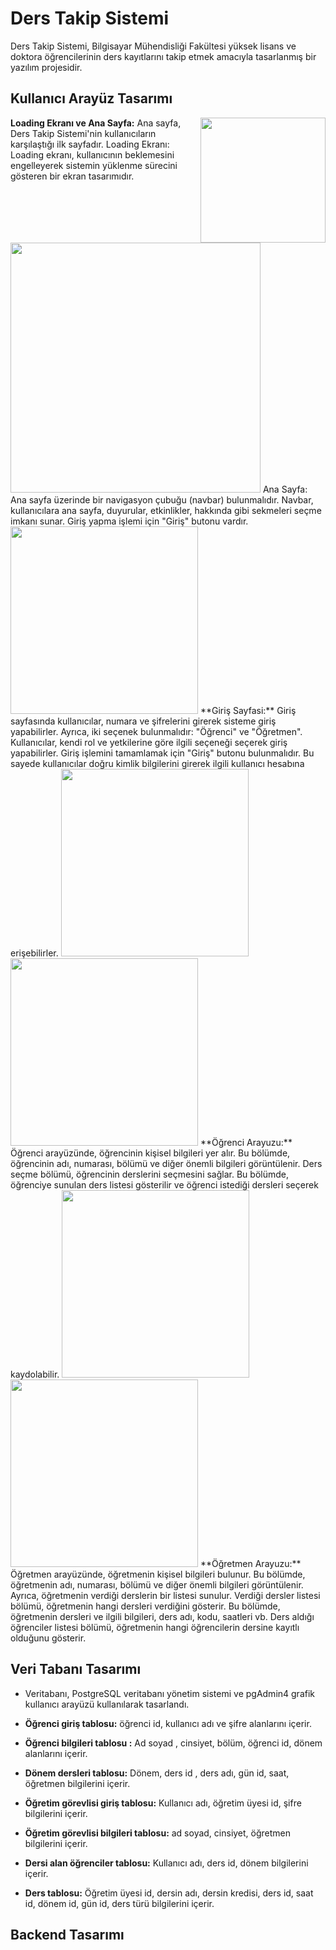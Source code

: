 # Ders Takip Sistemi
Ders Takip Sistemi, Bilgisayar Mühendisliği Fakültesi yüksek lisans ve doktora öğrencilerinin ders kayıtlarını takip etmek amacıyla tasarlanmış bir yazılım projesidir.

<h2>Kullanıcı Arayüz Tasarımı </h2>

<img src="https://github.com/ChaimaaNairi/Course_Tracking_System/assets/83820363/90517d9f-84b2-451b-9b03-83f36189c0c9" align="right" width="200px"/>

**Loading Ekranı ve Ana Sayfa:** Ana sayfa, Ders Takip Sistemi'nin kullanıcıların karşılaştığı ilk sayfadır. 
Loading Ekranı:</br>
Loading ekranı, kullanıcının beklemesini engelleyerek sistemin yüklenme sürecini gösteren bir ekran tasarımıdır.
<br clear="left"/>

<img src="https://github.com/ChaimaaNairi/Course_Tracking_System/assets/83820363/ff21ad9d-31c5-4778-9621-acc85ef994d4" width="400px"/>
Ana Sayfa:</br>
Ana sayfa üzerinde bir navigasyon çubuğu (navbar) bulunmalıdır.
Navbar, kullanıcılara ana sayfa, duyurular, etkinlikler, hakkında gibi sekmeleri seçme imkanı sunar.
Giriş yapma işlemi  için "Giriş" butonu vardır.</br>

<img src="https://github.com/ChaimaaNairi/Course_Tracking_System/assets/83820363/afd28093-41c1-4e9c-9d96-1e8e9ccda4c8" width="300px"/>
**Giriş Sayfasi:** Giriş sayfasında kullanıcılar, numara ve şifrelerini girerek sisteme giriş yapabilirler. Ayrıca, iki seçenek bulunmalıdır: "Öğrenci" ve "Öğretmen". Kullanıcılar, kendi rol ve yetkilerine göre ilgili seçeneği seçerek giriş yapabilirler. Giriş işlemini tamamlamak için "Giriş" butonu bulunmalıdır. Bu sayede kullanıcılar doğru kimlik bilgilerini girerek ilgili kullanıcı hesabına erişebilirler.

<img src="https://github.com/ChaimaaNairi/Course_Tracking_System/assets/83820363/86619f77-a923-4e96-976b-35db34c837f6" width="300px"/>
<img src="https://github.com/ChaimaaNairi/Course_Tracking_System/assets/83820363/7888580b-6620-4e11-ad45-1c09c3460af8" width="300px"/>
**Öğrenci Arayuzu:** Öğrenci arayüzünde, öğrencinin kişisel bilgileri yer alır. Bu bölümde, öğrencinin adı, numarası, bölümü ve diğer önemli bilgileri görüntülenir. 
Ders seçme bölümü, öğrencinin derslerini seçmesini sağlar. Bu bölümde, öğrenciye sunulan ders listesi gösterilir ve öğrenci istediği dersleri seçerek kaydolabilir.

<img src="https://github.com/ChaimaaNairi/Course_Tracking_System/assets/83820363/bb221367-22bb-49f6-a012-b00c6b6e7127"  width="300px"/>
<img src="https://github.com/ChaimaaNairi/Course_Tracking_System/assets/83820363/475e53c9-e7e8-4283-af45-ab322425b4b4" width="300px"/>
**Öğretmen Arayuzu:** Öğretmen arayüzünde, öğretmenin kişisel bilgileri bulunur. Bu bölümde, öğretmenin adı, numarası, bölümü ve diğer önemli bilgileri görüntülenir. Ayrıca, öğretmenin verdiği derslerin bir listesi sunulur.
Verdiği dersler listesi bölümü, öğretmenin hangi dersleri verdiğini gösterir. Bu bölümde, öğretmenin dersleri ve ilgili bilgileri, ders adı, kodu, saatleri vb.
Ders aldığı öğrenciler listesi bölümü, öğretmenin hangi öğrencilerin dersine kayıtlı olduğunu gösterir.


<h2>Veri Tabanı Tasarımı</h2>

+ Veritabanı, PostgreSQL veritabanı yönetim sistemi ve pgAdmin4 grafik kullanıcı arayüzü kullanılarak tasarlandı.

+ **Öğrenci giriş tablosu:** öğrenci id, kullanıcı adı ve şifre alanlarını içerir. 

+ **Öğrenci bilgileri tablosu :** Ad soyad , cinsiyet, bölüm, öğrenci id, dönem alanlarını içerir. 

+ **Dönem dersleri tablosu:** Dönem, ders id , ders adı, gün id, saat, öğretmen bilgilerini içerir. 

+ **Öğretim görevlisi giriş tablosu:** Kullanıcı adı, öğretim üyesi id, şifre bilgilerini içerir. 

+ **Öğretim görevlisi bilgileri tablosu:** ad soyad, cinsiyet, öğretmen bilgilerini içerir. 

+ **Dersi alan öğrenciler tablosu:** Kullanıcı adı, ders id, dönem bilgilerini içerir. 

+ **Ders tablosu:** Öğretim üyesi id, dersin adı, dersin kredisi, ders id, saat id, dönem id, gün id, ders türü bilgilerini içerir.



<h2>Backend Tasarımı</h2>










